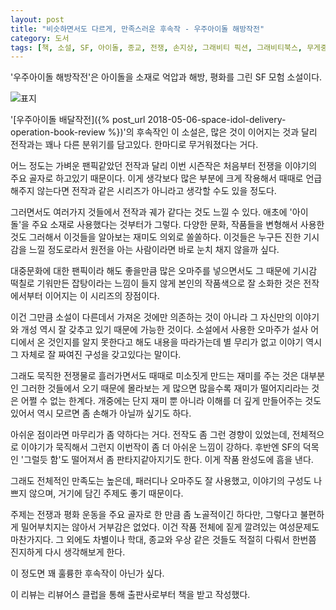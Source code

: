 ```yaml
---
layout: post
title: "비슷하면서도 다르게, 만족스러운 후속작 - 우주아이돌 해방작전"
category: 도서
tags: [책, 소설, SF, 아이돌, 종교, 전쟁, 손지상, 그래비티 픽션, 그래비티북스, 무게중심창의력연구소, 리뷰어스 클럽, 서평]
---
```


'우주아이돌 해방작전'은
아이돌을 소재로 억압과 해방, 평화를 그린 SF 모험 소설이다.

![표지](https://lh3.googleusercontent.com/Uk2TBertZkFuTBsCTFI5Hssb8bWKsnQxteNaAG9uT2S166S2QEGQpy7fqcN6vk74-Y0M7ywVh2wTtA=s480)

'[우주아이돌 배달작전]({% post_url 2018-05-06-space-idol-delivery-operation-book-review %})'의 후속작인 이 소설은,
많은 것이 이어지는 것과 달리 전작과는 꽤나 다른 분위기를 담고있다.
한마디로 무거워졌다는 거다.

어느 정도는 가벼운 팬픽같았던 전작과 달리
이번 시즌작은 처음부터 전쟁을 이야기의 주요 골자로 하고있기 때문이다.
이게 생각보다 많은 부분에 크게 작용해서 때때로 언급해주지 않는다면
전작과 같은 시리즈가 아니라고 생각할 수도 있을 정도다.

그러면서도 여러가지 것들에서 전작과 궤가 같다는 것도 느낄 수 있다.
애초에 '아이돌'을 주요 소재로 사용했다는 것부터가 그렇다.
다양한 문화, 작품들을 변형해서 사용한 것도 그러해서
이것들을 알아보는 재미도 의외로 쏠쏠하다.
이것들은 누구든 진한 기시감을 느낄 정도로라서
원전을 아는 사람이라면 바로 눈치 채지 않을까 싶다.

대중문화에 대한 팬픽이라 해도 좋을만큼 많은 오마주를 넣으면서도
그 때문에 기시감 떡칠로 기워만든 잡탕이라는 느낌이 들지 않게
본인의 작품색으로 잘 소화한 것은 전작에서부터 이어지는 이 시리즈의 장점이다.

이건 그만큼 소설이 다른데서 가져온 것에만 의존하는 것이 아니라
그 자신만의 이야기와 개성 역시 잘 갖추고 있기 때문에 가능한 것이다.
소설에서 사용한 오마주가 설사 어디에서 온 것인지를 알지 못한다고 해도 내용을 따라가는데 별 무리가 없고
이야기 역시 그 자체로 잘 짜여진 구성을 갖고있다는 말이다.

그래도 묵직한 전쟁물로 흘러가면서도 때때로 미소짓게 만드는 재미를 주는 것은
대부분인 그러한 것들에서 오기 때문에
몰라보는 게 많으면 많을수록 재미가 떨어지리라는 것은 어쩔 수 없는 한계다.
개중에는 단지 재미 뿐 아니라 이해를 더 깊게 만들어주는 것도 있어서
역시 모르면 좀 손해가 아닐까 싶기도 하다.

아쉬운 점이라면 마무리가 좀 약하다는 거다.
전작도 좀 그런 경향이 있었는데,
전체적으로 이야기가 묵직해서 그런지 이번작이 좀 더 아쉬운 느낌이 강하다.
후반엔 SF의 덕목인 '그럴듯 함'도 떨어져서 좀 판타지같아지기도 한다.
이게 작품 완성도에 흠을 낸다.

그래도 전체적인 만족도는 높은데,
패러디나 오마주도 잘 사용했고,
이야기의 구성도 나쁘지 않으며,
거기에 담긴 주제도 좋기 때문이다.

주제는 전쟁과 평화 운동을 주요 골자로 한 만큼 좀 노골적이긴 하다만,
그렇다고 불편하게 밀어부치지는 않아서 거부감은 없었다.
이건 작품 전체에 짙게 깔려있는 여성문제도 마찬가지다.
그 외에도 차별이나 학대, 종교와 우상 같은 것들도 적절히 다뤄서
한번쯤 진지하게 다시 생각해보게 한다.

이 정도면 꽤 훌륭한 후속작이 아닌가 싶다.



<div class="im im-info">
이 리뷰는 리뷰어스 클럽을 통해 출판사로부터 책을 받고 작성했다.
</div>
